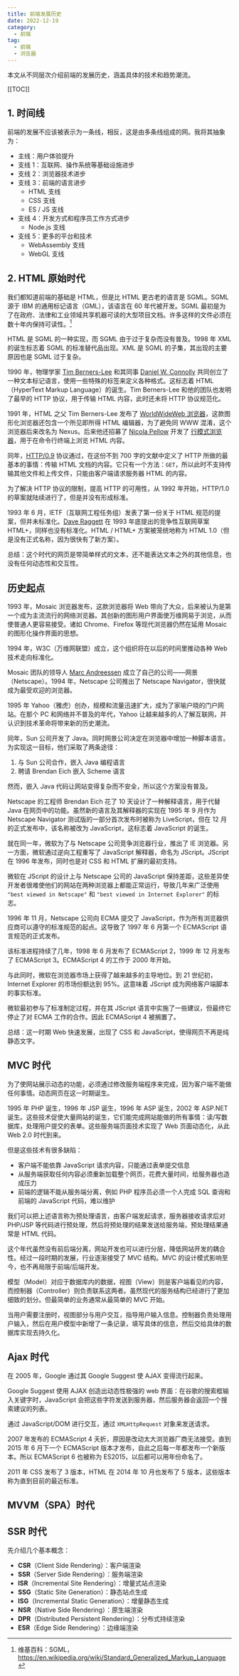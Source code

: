 ```yaml
---
title: 前端发展历史
date: 2022-12-19
category:
  - 前端
tag:
  - 前端
  - 浏览器
---
```


本文从不同层次介绍前端的发展历史，涵盖具体的技术和趋势潮流。

<!-- more -->

[[TOC]]

## 1. 时间线

前端的发展不应该被表示为一条线，相反，这是由多条线组成的网。我将其抽象为：
- 主线：用户体验提升
- 支线 1：互联网、操作系统等基础设施进步
- 支线 2：浏览器技术进步
- 支线 3：前端的语言进步
  - HTML 支线
  - CSS 支线
  - ES / JS 支线
- 支线 4：开发方式和程序员工作方式进步
  - Node.js 支线
- 支线 5：更多的平台和技术
  - WebAssembly 支线
  - WebGL 支线

## 2. HTML 原始时代

我们都知道前端的基础是 HTML，但是比 HTML 更古老的语言是 SGML。SGML 源于 IBM 的通用标记语言（GML），该语言在 60 年代被开发。SGML 最初是为了在政府、法律和工业领域共享机器可读的大型项目文档。许多这样的文件必须在数十年内保持可读性。[^1]

[^1]: 维基百科：SGML，<https://en.wikipedia.org/wiki/Standard_Generalized_Markup_Language>

HTML 是 SGML 的一种实现，而 SGML 由于过于复杂而没有普及。1998 年 XML 的诞生标志着 SGML 的标准替代品出现。XML 是 SGML 的子集，其出现的主要原因也是 SGML 过于复杂。

1990 年，物理学家 [Tim Berners-Lee](https://en.wikipedia.org/wiki/Tim_Berners-Lee) 和其同事 [Daniel W. Connolly](https://en.wikipedia.org/wiki/Dan_Connolly_(computer_scientist)) 共同创立了一种文本标记语言，使用一些特殊的标签来定义各种格式。这标志着 HTML（HyperText Markup Language）的诞生。Tim Berners-Lee 和他的团队也发明了最早的 HTTP 协议，用于传输 HTML 内容，此时还未将 HTTP 协议规范化。

1991 年，HTML 之父 Tim Berners-Lee 发布了 [WorldWideWeb 浏览器](https://en.wikipedia.org/wiki/WorldWideWeb)，这款图形化浏览器还包含一个所见即所得 HTML 编辑器，为了避免同 WWW 混淆，这个浏览器后来改名为 Nexus。后来他还招募了 [Nicola Pellow](https://en.wikipedia.org/wiki/Nicola_Pellow) 开发了 [行模式浏览器](https://en.wikipedia.org/wiki/Line_Mode_Browser)，用于在命令行终端上浏览 HTML 内容。

同年，[HTTP/0.9](https://www.w3.org/Protocols/HTTP/AsImplemented.html) 协议通过，在这份不到 700 字的文献中定义了 HTTP 所做的最基本的事情：传输 HTML 文档的内容。它只有一个方法：`GET`，所以此时不支持传输其他文件和上传文件，只能由客户端请求服务器 HTML 的内容。

为了解决 HTTP 协议的限制，提高 HTTP 的可用性，从 1992 年开始，HTTP/1.0 的草案就陆续进行了，但是并没有形成标准。

1993 年 6 月，IETF（互联网工程任务组）发表了第一份关于 HTML 规范的提案，但并未标准化。[Dave Raggett](https://en.wikipedia.org/wiki/Dave_Raggett) 在 1993 年底提出的竞争性互联网草案 HTML+，同样也没有标准化。HTML / HTML+ 方案被笼统地称为 HTML 1.0（但是没有正式名称，因为很快有了新方案）。

总结：这个时代的网页是带简单样式的文本，还不能表达文本之外的其他信息，也没有任何动态性和交互性。

## 历史起点

1993 年，Mosaic 浏览器发布，这款浏览器将 Web 带向了大众，后来被认为是第一个成为主流流行的网络浏览器。其创新的图形用户界面使万维网易于浏览，从而使普通人更容易接受。诸如 Chrome、Firefox 等现代浏览器仍然在延用 Mosaic 的图形化操作界面的思想。

1994 年，W3C（万维网联盟）成立，这个组织将在以后的时间里推动各种 Web 技术走向标准化。

Mosaic 团队的领导人 [Marc Andreessen](https://en.wikipedia.org/wiki/Marc_Andreessen) 成立了自己的公司——网景（Netscape）。1994 年，Netscape 公司推出了 Netscape Navigator，很快就成为最受欢迎的浏览器。

1995 年 Yahoo（雅虎）创办，规模和流量迅速扩大，成为了家喻户晓的门户网站。在那个 PC 和网络并不普及的年代，Yahoo 让越来越多的人了解互联网，并认识到技术革命将带来新的历史潮流。

同年，Sun 公司开发了 Java。同时网景公司决定在浏览器中增加一种脚本语言。为实现这一目标，他们采取了两条途径：
1. 与 Sun 公司合作，嵌入 Java 编程语言
2. 聘请 Brendan Eich 嵌入 Scheme 语言

然而，嵌入 Java 代码让网站变得复杂而不安全，所以这个方案没有普及。

Netscape 的工程师 Brendan Eich 花了 10 天设计了一种解释语言，用于代替 Java 在网页中的功能。虽然新的语言及其解释器的实现在 1995 年 9 月作为 Netscape Navigator 测试版的一部分首次发布时被称为 LiveScript，但在 12 月的正式发布中，该名称被改为 JavaScript，这标志着 JavaScript 的诞生。

就在同一年，微软为了与 Netscape 公司竞争浏览器行业，推出了 IE 浏览器。另一方面，微软通过逆向工程重写了 JavaScript 解释器，命名为 JScript。JScript 在 1996 年发布，同时也是对 CSS 和 HTML 扩展的最初支持。

微软在 JScript 的设计上与 Netscape 公司的 JavaScript 保持差距，这些差异使开发者很难使他们的网站在两种浏览器上都能正常运行，导致几年来广泛使用 `"best viewed in Netscape"` 和 `"best viewed in Internet Explorer"` 的标志。

1996 年 11 月，Netscape 公司向 ECMA 提交了 JavaScript，作为所有浏览器供应商可以遵守的标准规范的起点。这导致了 1997 年 6 月第一个 ECMAScript 语言规范的正式发布。

该标准进程持续了几年，1998 年 6 月发布了 ECMAScript 2，1999 年 12 月发布了 ECMAScript 3。ECMAScript 4 的工作于 2000 年开始。

与此同时，微软在浏览器市场上获得了越来越多的主导地位。到 21 世纪初，Internet Explorer 的市场份额达到 95%。这意味着 JScript 成为网络客户端脚本的事实标准。

微软最初参与了标准制定过程，并在其 JScript 语言中实施了一些建议，但最终它停止了对 ECMA 工作的合作。因此 ECMAScript 4 被搁置了。

总结：这一时期 Web 快速发展，出现了 CSS 和 JavaScript，使得网页不再是纯静态文字。

## MVC 时代

为了使网站展示动态的功能，必须通过修改服务端程序来完成，因为客户端不能做任何事情。动态网页在这一时期诞生。

1995 年 PHP 诞生，1996 年 JSP 诞生，1996 年 ASP 诞生，2002 年 ASP.NET 诞生。这些技术促使大量网站的诞生，它们能完成网站能做的所有事情：读/写数据库，处理用户提交的表单。这些服务端页面技术实现了 Web 页面动态化，从此 Web 2.0 时代到来。

但是这些技术有很多缺陷：
- 客户端不能依靠 JavaScript 请求内容，只能通过表单提交信息
- 从服务端获取任何内容必须重新加载整个网页，花费大量时间，给服务器也造成压力
- 前端的逻辑不能从服务端分离，例如 PHP 程序员必须一个人完成 SQL 查询和前端的 JavaScript 代码，难以维护

我们可以把上述语言称为预处理语言，由客户端发起请求，服务器接收请求后对 PHP/JSP 等代码进行预处理，然后将预处理的结果发送给服务端，预处理结果通常是 HTML 代码。

这个年代虽然没有前后端分离，网站开发也可以进行分层，降低网站开发的耦合性。经过一段时期的发展，行业逐渐接受了 MVC 结构。MVC 的设计模式影响至今，也不再局限于前端/后端开发。

模型（Model）对应于数据库内的数据，视图（View）则是客户端看见的内容，而控制器（Controller）则负责联系这两者。虽然现代的服务结构已经进行了更加细致的划分。但最简单的业务通常从最简单的 MVC 开始。

当用户需要注册时，视图部分与用户交互，指导用户输入信息。控制器负责处理用户输入，然后在用户模型中新增了一条记录，填写具体的信息，然后交给具体的数据库实现去持久化。

## Ajax 时代

在 2005 年，Google 通过其 Google Suggest 使 AJAX 变得流行起来。

Google Suggest 使用 AJAX 创造出动态性极强的 web 界面：在谷歌的搜索框输入关键字时，JavaScript 会把这些字符发送到服务器，然后服务器会返回一个搜索建议的列表。

通过 JavaScript/DOM 进行交互，通过 `XMLHttpRequest` 对象来发送请求。



2007 年发布的 ECMAScript 4 夭折，原因是改动太大浏览器厂商无法接受。直到 2015 年 6 月下一个 ECMAScript 版本才发布，自此之后每一年都发布一个新版本。所以 ECMAScript 6 也被称为 ES2015，以后都可以用年份命名了。

2011 年 CSS 发布了 3 版本，HTML 在 2014 年 10 月也发布了 5 版本，这些版本称为直到目前的最近标准。

## MVVM（SPA）时代

## SSR 时代

先介绍几个基本概念：
- **CSR**（Client Side Rendering）：客户端渲染
- **SSR**（Server Side Rendering）：服务端渲染
- **ISR**（Incremental Site Rendering）：增量式站点渲染
- **SSG**（Static Site Generation）：静态站点生成
- **ISG**（Incremental Static Generation）：增量静态生成
- **NSR**（Native Side Rendering）：原生端渲染
- **DPR**（Distributed Persistent Rendering）：分布式持续渲染
- **ESR**（Edge Side Rendering）：边缘端渲染
